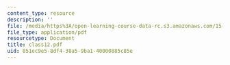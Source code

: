 ```yaml
---
content_type: resource
description: ''
file: /media/https%3A/open-learning-course-data-rc.s3.amazonaws.com/15-535-business-analysis-using-financial-statements-spring-2003/851ec9e58df438a59ba140000885c85e_class12.pdf
file_type: application/pdf
resourcetype: Document
title: class12.pdf
uid: 851ec9e5-8df4-38a5-9ba1-40000885c85e
---
```

